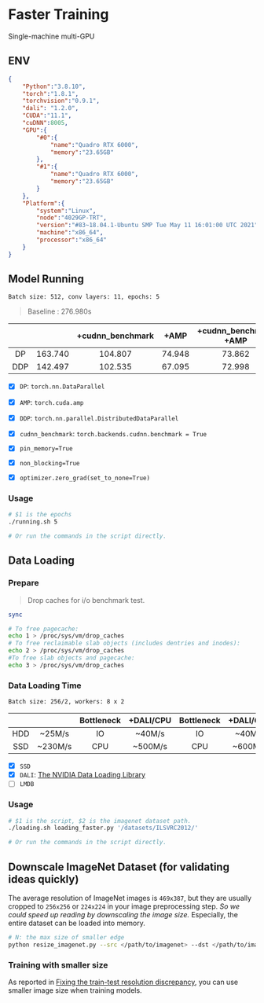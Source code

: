 # Faster Training

Single-machine multi-GPU 

## ENV
```json
{
    "Python":"3.8.10",
    "torch":"1.8.1",
    "torchvision":"0.9.1",
    "dali": "1.2.0",
    "CUDA":"11.1",
    "cuDNN":8005,
    "GPU":{
        "#0":{
            "name":"Quadro RTX 6000",
            "memory":"23.65GB"
        },
        "#1":{
            "name":"Quadro RTX 6000",
            "memory":"23.65GB"
        }
    },
    "Platform":{
        "system":"Linux",
        "node":"4029GP-TRT",
        "version":"#83~18.04.1-Ubuntu SMP Tue May 11 16:01:00 UTC 2021",
        "machine":"x86_64",
        "processor":"x86_64"
    }
}
```

## Model Running
```
Batch size: 512, conv layers: 11, epochs: 5
```
> Baseline : 276.980s

|    |         | +cudnn_benchmark | +AMP   | +cudnn_benchmark +AMP |
|:--:|  :--:   |:--:              |:--:    | :--:                  |
| DP | 163.740 | 104.807          | 74.948 | 73.862                |
|DDP | 142.497 | 102.535          | 67.095 | 72.998                |

- [x] `DP`: `torch.nn.DataParallel`
- [x] `AMP`: `torch.cuda.amp`
- [x] `DDP`: `torch.nn.parallel.DistributedDataParallel`
- [x] `cudnn_benchmark`: `torch.backends.cudnn.benchmark = True`
- [x] `pin_memory=True`
- [x] `non_blocking=True`
- [x] `optimizer.zero_grad(set_to_none=True)`


### Usage
```bash
# $1 is the epochs
./running.sh 5

# Or run the commands in the script directly.
```

## Data Loading
### Prepare
> Drop caches for i/o benchmark test.

```bash
sync

# To free pagecache:
echo 1 > /proc/sys/vm/drop_caches
# To free reclaimable slab objects (includes dentries and inodes):
echo 2 > /proc/sys/vm/drop_caches
#To free slab objects and pagecache:
echo 3 > /proc/sys/vm/drop_caches
```

### Data Loading Time
```
Batch size: 256/2, workers: 8 x 2
```
|     |        | Bottleneck | +DALI/CPU  |  Bottleneck | +DALI/GPU  |  Bottleneck | 
|:--: |:--:    |:--:        |:--:        |:--:         |:--:        |:--:         |
| HDD | ~25M/s |    IO      | ~40M/s     | IO          |  ~40M/s    | IO          |
| SSD | ~230M/s|    CPU     | ~500M/s    | CPU         | ~600M/s    | IO          |

- [x] `SSD`
- [x] `DALI`: [The NVIDIA Data Loading Library](https://github.com/NVIDIA/DALI)
- [ ] `LMDB`

### Usage
```bash
# $1 is the script, $2 is the imagenet dataset path.
./loading.sh loading_faster.py '/datasets/ILSVRC2012/'

# Or run the commands in the script directly.
```

## Downscale ImageNet Dataset (for validating ideas quickly)
The average resolution of ImageNet images is `469x387`, but they are usually cropped to `256x256` or `224x224` in your image preprocessing step. *So we could speed up reading by downscaling the image size.*
Especially, the entire dataset can be loaded into memory.
```bash
# N: the max size of smaller edge
python resize_imagenet.py --src </path/to/imagenet> --dst </path/to/imagenet/resized> --max-size N
```

### Training with smaller size
As reported in [Fixing the train-test resolution discrepancy](https://arxiv.org/abs/1906.06423), you can use smaller image size when training models.
